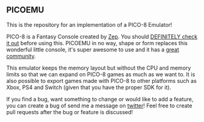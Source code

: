 ## PICOEMU

This is the repository for an implementation of a PICO-8 Emulator!

PICO-8 is a Fantasy Console created by [Zep](https://twitter.com/lexaloffle). You should [DEFINITELY check it out](https://www.lexaloffle.com/pico-8.php) before using this. PICOEMU in no way, shape or form replaces this wonderful little console, it's super awesome to use and it has a [great community](https://www.lexaloffle.com/bbs/?cat=7).
 
This emulator keeps the memory layout but without the CPU and memory limits so that we can expand on PICO-8 games as much as we want to. It is also possible to export games made with PICO-8 to other platforms such as Xbox, PS4 and Switch (given that you have the proper SDK for it).

If you find a bug, want something to change or would like to add a feature, you can create a bug of send me a message on [twitter](https://twitter.com/MatheusMortatti)! Feel free to create pull requests after the bug or feature is discussed!